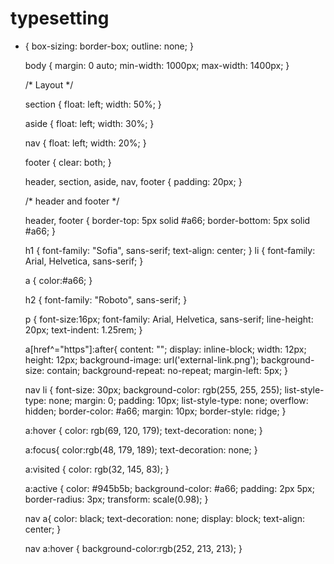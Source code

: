 # typesetting

* {
    box-sizing: border-box;
    outline: none;
  }
  
  body {
    margin: 0 auto;
    min-width: 1000px;
    max-width: 1400px;
  }
  
  /* Layout */
  
  
  section {
    float: left;
    width: 50%;
  }
  
  aside {
    float: left;
    width: 30%;
  }
  
  nav {
    float: left;
    width: 20%;
  }
  
  footer {
    clear: both;
  }
  
  header, section, aside, nav, footer {
    padding: 20px;
  }
  
  /* header and footer */
  
  header, footer {
    border-top: 5px solid #a66;
    border-bottom: 5px solid #a66;
  }

  h1 {
    font-family: "Sofia", sans-serif;
    text-align: center;
  }
  li {
    font-family: Arial, Helvetica, sans-serif;
  }

  a {
    color:#a66;
  }

  h2 {
    font-family: "Roboto", sans-serif;
  }

  p {
    font-size:16px;
    font-family: Arial, Helvetica, sans-serif;
    line-height: 20px;
    text-indent: 1.25rem;
  }

  a[href^="https"]:after{
    content: "";
    display: inline-block;
    width: 12px;
    height: 12px;
    background-image: url('external-link.png');
    background-size: contain;
    background-repeat: no-repeat;
    margin-left: 5px;
  }

  nav li {
    font-size: 30px;
    background-color: rgb(255, 255, 255);
    list-style-type: none;
    margin: 0;
    padding: 10px;
    list-style-type: none;
    overflow: hidden;
    border-color: #a66;
    margin: 10px;
    border-style: ridge;
  }

  a:hover {
    color: rgb(69, 120, 179);
    text-decoration: none;
  }

  a:focus{
    color:rgb(48, 179, 189);
    text-decoration: none;
  }

  a:visited {
    color: rgb(32, 145, 83);
  } 

  a:active {
    color: #945b5b;
    background-color: #a66;
    padding: 2px 5px;
    border-radius: 3px;
    transform: scale(0.98);
}
  
  nav a{
    color: black;
    text-decoration: none;
    display: block;
    text-align: center;
  }

  nav a:hover {
    background-color:rgb(252, 213, 213);
  }
  
